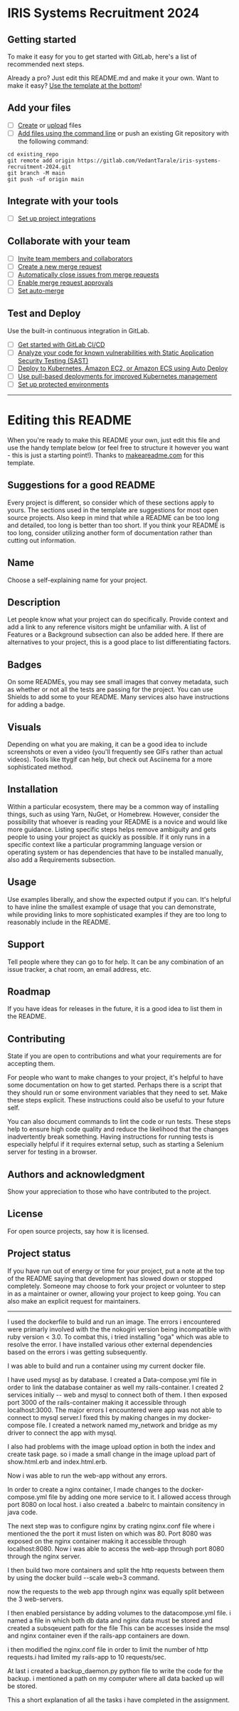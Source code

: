 # IRIS Systems Recruitment 2024



## Getting started

To make it easy for you to get started with GitLab, here's a list of recommended next steps.

Already a pro? Just edit this README.md and make it your own. Want to make it easy? [Use the template at the bottom](#editing-this-readme)!

## Add your files

- [ ] [Create](https://docs.gitlab.com/ee/user/project/repository/web_editor.html#create-a-file) or [upload](https://docs.gitlab.com/ee/user/project/repository/web_editor.html#upload-a-file) files
- [ ] [Add files using the command line](https://docs.gitlab.com/ee/gitlab-basics/add-file.html#add-a-file-using-the-command-line) or push an existing Git repository with the following command:

```
cd existing_repo
git remote add origin https://gitlab.com/VedantTarale/iris-systems-recruitment-2024.git
git branch -M main
git push -uf origin main
```

## Integrate with your tools

- [ ] [Set up project integrations](https://gitlab.com/VedantTarale/iris-systems-recruitment-2024/-/settings/integrations)

## Collaborate with your team

- [ ] [Invite team members and collaborators](https://docs.gitlab.com/ee/user/project/members/)
- [ ] [Create a new merge request](https://docs.gitlab.com/ee/user/project/merge_requests/creating_merge_requests.html)
- [ ] [Automatically close issues from merge requests](https://docs.gitlab.com/ee/user/project/issues/managing_issues.html#closing-issues-automatically)
- [ ] [Enable merge request approvals](https://docs.gitlab.com/ee/user/project/merge_requests/approvals/)
- [ ] [Set auto-merge](https://docs.gitlab.com/ee/user/project/merge_requests/merge_when_pipeline_succeeds.html)

## Test and Deploy

Use the built-in continuous integration in GitLab.

- [ ] [Get started with GitLab CI/CD](https://docs.gitlab.com/ee/ci/quick_start/index.html)
- [ ] [Analyze your code for known vulnerabilities with Static Application Security Testing (SAST)](https://docs.gitlab.com/ee/user/application_security/sast/)
- [ ] [Deploy to Kubernetes, Amazon EC2, or Amazon ECS using Auto Deploy](https://docs.gitlab.com/ee/topics/autodevops/requirements.html)
- [ ] [Use pull-based deployments for improved Kubernetes management](https://docs.gitlab.com/ee/user/clusters/agent/)
- [ ] [Set up protected environments](https://docs.gitlab.com/ee/ci/environments/protected_environments.html)

***

# Editing this README

When you're ready to make this README your own, just edit this file and use the handy template below (or feel free to structure it however you want - this is just a starting point!). Thanks to [makeareadme.com](https://www.makeareadme.com/) for this template.

## Suggestions for a good README

Every project is different, so consider which of these sections apply to yours. The sections used in the template are suggestions for most open source projects. Also keep in mind that while a README can be too long and detailed, too long is better than too short. If you think your README is too long, consider utilizing another form of documentation rather than cutting out information.

## Name
Choose a self-explaining name for your project.

## Description
Let people know what your project can do specifically. Provide context and add a link to any reference visitors might be unfamiliar with. A list of Features or a Background subsection can also be added here. If there are alternatives to your project, this is a good place to list differentiating factors.

## Badges
On some READMEs, you may see small images that convey metadata, such as whether or not all the tests are passing for the project. You can use Shields to add some to your README. Many services also have instructions for adding a badge.

## Visuals
Depending on what you are making, it can be a good idea to include screenshots or even a video (you'll frequently see GIFs rather than actual videos). Tools like ttygif can help, but check out Asciinema for a more sophisticated method.

## Installation
Within a particular ecosystem, there may be a common way of installing things, such as using Yarn, NuGet, or Homebrew. However, consider the possibility that whoever is reading your README is a novice and would like more guidance. Listing specific steps helps remove ambiguity and gets people to using your project as quickly as possible. If it only runs in a specific context like a particular programming language version or operating system or has dependencies that have to be installed manually, also add a Requirements subsection.

## Usage
Use examples liberally, and show the expected output if you can. It's helpful to have inline the smallest example of usage that you can demonstrate, while providing links to more sophisticated examples if they are too long to reasonably include in the README.

## Support
Tell people where they can go to for help. It can be any combination of an issue tracker, a chat room, an email address, etc.

## Roadmap
If you have ideas for releases in the future, it is a good idea to list them in the README.

## Contributing
State if you are open to contributions and what your requirements are for accepting them.

For people who want to make changes to your project, it's helpful to have some documentation on how to get started. Perhaps there is a script that they should run or some environment variables that they need to set. Make these steps explicit. These instructions could also be useful to your future self.

You can also document commands to lint the code or run tests. These steps help to ensure high code quality and reduce the likelihood that the changes inadvertently break something. Having instructions for running tests is especially helpful if it requires external setup, such as starting a Selenium server for testing in a browser.

## Authors and acknowledgment
Show your appreciation to those who have contributed to the project.

## License
For open source projects, say how it is licensed.

## Project status
If you have run out of energy or time for your project, put a note at the top of the README saying that development has slowed down or stopped completely. Someone may choose to fork your project or volunteer to step in as a maintainer or owner, allowing your project to keep going. You can also make an explicit request for maintainers.


*************************************************************************************





I used the dockerfile to build and run an image. The errors i encountered were primarly involved with the the nokogiri version being incompatible with ruby version < 3.0. To combat this, i tried installing "oga" which was able to resolve the error.
I have installed various other external dependencies based on the errors i was getting subsequently.

I was able to build and run a container using my current docker file.



I have used mysql as by database. I created a Data-compose.yml file in order to link the database container as well my rails-container. I created 2 services initially -- web and mysql to connect both of them. I then exposed port 3000 of the rails-container making it accessible through localhost:3000. The major errors I encountered were app was not able to  connect to mysql server.I fixed this by making changes in my docker-compose file. I created a network named my_network and bridge as my driver to connect the app with mysql.

I   also had problems with the image upload option in both the index and create task page. so i made a small change in the image upload part of show.html.erb and index.html.erb. 

Now i was able to run the web-app without any errors.



In order to create a nginx container, I made changes to the docker-compose.yml file by adding one more service to it. I allowed access through port 8080 on local host.
i also created a .babelrc to maintain consitency in java code.

The next step was to configure nginx by crating nginx.conf file where i mentioned the the port it must listen on which was 80. Port 8080 was exposed on the nginx container making it accessible through localhost:8080.
Now i was able to access the web-app through port 8080 through the nginx server.


I then build two more containers and split the http requests between them by using the docker build --scale  web=3 command.

now the requests to the web app through nginx was equally split between the 3 web-servers.

I then enabled persistance by adding volumes to the datacompose.yml file. i named a file in which both db data and nginx data must be stored and created a subsqeuent path for the file This can be accesses inside the msql and nginx container even if the rails-app containers are down.

i then modified the nginx.conf file in order to limit the number of http requests.i had limited my rails-app to 10 requests/sec.

At last i created a backup_daemon.py python file to write the code for the backup.
i mentioned a path on my computer where all data backed up will be stored.


This a short explanation of all the tasks i have completed in the assignment.